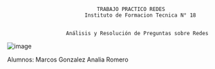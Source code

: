                                  TRABAJO PRACTICO REDES
                             Instituto de Formacion Tecnica N° 18


                       Análisis y Resolución de Preguntas sobre Redes


![image](https://github.com/user-attachments/assets/9423c619-238a-4684-ad19-f4de100eef74)



Alumnos: Marcos Gonzalez
         Analia Romero
